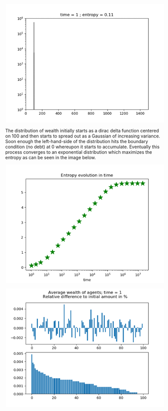 <p align="center">
<img src="wealthDistribution.gif" width="500"/>
</p>

The distribution of wealth initially starts as a dirac delta function centered on 100 and then starts to spread out as a Gaussian of increasing variance.  Soon enough the left-hand-side of the distribution hits the boundary condition (no debt) at 0 whereupon it starts to accumulate.  Eventually this process converges to an exponential distribution which maximizes the entropy as can be seen in the image below.

<p align="center">
<img src="entropy.png" width="500"/>
</p>

<p align="center">
<img src="individual.gif" width="500"/>
</p>
